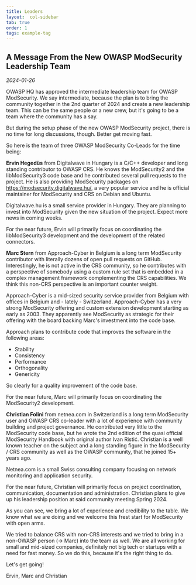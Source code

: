 ```yaml
---
title: Leaders
layout:  col-sidebar
tab: true
order: 1
tags: example-tag
---
```


## A Message From the New OWASP ModSecurity Leadership Team

_2024-01-26_

OWASP HQ has approved the intermediate leadership team for OWASP ModSecurity.
We say intermediate, because the plan is to bring the community together in
the 2nd quarter of 2024 and create a new leadership team. This can be the same
people or a new crew, but it's going to be a team where the community has a
say.

But during the setup phase of the new OWASP ModSecurity project, there is no
time for long discussions, though. Better get moving fast.

So here is the team of three OWASP ModSecurity Co-Leads for the time being:

**Ervin Hegedüs** from Digitalwave in Hungary is a C/C++ developer and long
standing contributor to OWASP CRS. He knows the ModSecurity2 and the
libModSecurity3 code base and he contributed several pull requests to the
project. He is also providing ModSecurity packages on
https://modsecurity.digitalwave.hu/, a very popular service and he is official
maintainer for ModSecurity and CRS on Debian and Ubuntu.

Digitalwave.hu is a small service provider in Hungary. They are planning to
invest into ModSecurity given the new situation of the project. Expect more
news in coming weeks.

For the near future, Ervin will primarily focus on coordinating the
libModSecurity3 development and the development of the related connectors.

**Marc Stern** from Approach-Cyber in Belgium is a long term ModSecurity
contributor with literally dozens of open pull requests on GitHub.
Interestingly, he is not active in the CRS community, so he contributes with a
perspective of somebody using a custom rule set that is embedded in a complex
management framework complementing the CRS capabilities.  We think this
non-CRS perspective is an important counter weight.

Approach-Cyber is a mid-sized security service provider from Belgium with
offices in Belgium and - lately - Switzerland. Approach-Cyber has a very
strong ModSecurity offering and custom extension development starting as early
as 2003. They apparently see ModSecurity as strategic for their offering with
the board backing Marc's investment into the code base.

Approach plans to contribute code that improves the software in the following
areas:

* Stability
* Consistency
* Performance
* Orthogonality
* Genericity

So clearly for a quality improvement of the code base.

For the near future, Marc will primarily focus on coordinating the
ModSecurity2 development.

**Christian Folini** from netnea.com in Switzerland is a long term ModSecurity
user and OWASP CRS co-leader with a lot of experience with community building
and project governance. He contributed very little to the ModSecurity code
base, but he wrote the 2nd edition of the quasi official ModSecurity Handbook
with original author Ivan Ristić. Christian is a well known teacher on the
subject and a long standing figure in the ModSecurity / CRS community as well
as the OWASP community, that he joined 15+ years ago.

Netnea.com is a small Swiss consulting company focusing on network monitoring
and application security.

For the near future, Christian will primarily focus on project coordination,
communication, documentation and administration. Christian plans to give up
his leadership position at said community meeting Spring 2024.

As you can see, we bring a lot of experience and credibility to the table. We
know what we are doing and we welcome this frest start for ModSecurity with
open arms.

We tried to balance CRS with non-CRS interests and we tried to bring in
a non-OWASP person (-> Marc) into the team as well. We are all working for
small and mid-sized companies, definitely not big tech or startups with a
need for fast money. So we do this, because it's the right thing to do.

Let's get going!

Ervin, Marc and Christian
